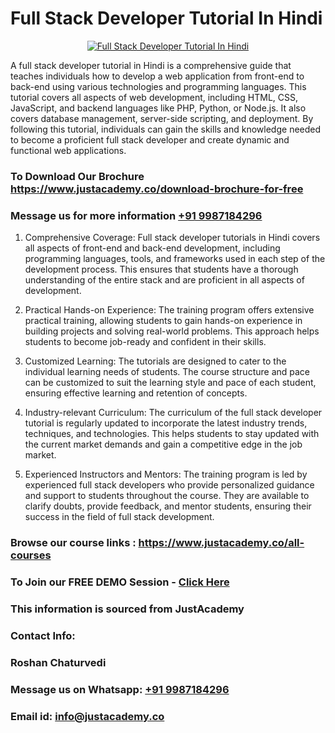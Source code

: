 # Full Stack Developer Tutorial In Hindi

<p align="center">
  <a href="https://justacademy.co/program-detail/full-stack-web-development">
    <img src="https://justacademy.co/storage2/program_images/1704700371.webp" alt="Full Stack Developer Tutorial In Hindi">
  </a>
</p>


A full stack developer tutorial in Hindi is a comprehensive guide that teaches individuals how to develop a web application from front-end to back-end using various technologies and programming languages. This tutorial covers all aspects of web development, including HTML, CSS, JavaScript, and backend languages like PHP, Python, or Node.js. It also covers database management, server-side scripting, and deployment. By following this tutorial, individuals can gain the skills and knowledge needed to become a proficient full stack developer and create dynamic and functional web applications. 
### To Download Our Brochure https://www.justacademy.co/download-brochure-for-free
### Message us for more information [+91 9987184296](https://api.whatsapp.com/send?phone=919987184296)
1) Comprehensive Coverage: Full stack developer tutorials in Hindi covers all aspects of front-end and back-end development, including programming languages, tools, and frameworks used in each step of the development process. This ensures that students have a thorough understanding of the entire stack and are proficient in all aspects of development.

2) Practical Hands-on Experience: The training program offers extensive practical training, allowing students to gain hands-on experience in building projects and solving real-world problems. This approach helps students to become job-ready and confident in their skills.

3) Customized Learning: The tutorials are designed to cater to the individual learning needs of students. The course structure and pace can be customized to suit the learning style and pace of each student, ensuring effective learning and retention of concepts.

4) Industry-relevant Curriculum: The curriculum of the full stack developer tutorial is regularly updated to incorporate the latest industry trends, techniques, and technologies. This helps students to stay updated with the current market demands and gain a competitive edge in the job market.

5) Experienced Instructors and Mentors: The training program is led by experienced full stack developers who provide personalized guidance and support to students throughout the course. They are available to clarify doubts, provide feedback, and mentor students, ensuring their success in the field of full stack development.

### Browse our course links : https://www.justacademy.co/all-courses 
### To Join our FREE DEMO Session - [Click Here](https://www.justacademy.co/register-for-course-demo)


### This information is sourced from JustAcademy
### Contact Info:
### Roshan Chaturvedi
### Message us on Whatsapp: [+91 9987184296](https://api.whatsapp.com/send?phone=919987184296)
### Email id: [info@justacademy.co](mailto:info@justacademy.co)
                    